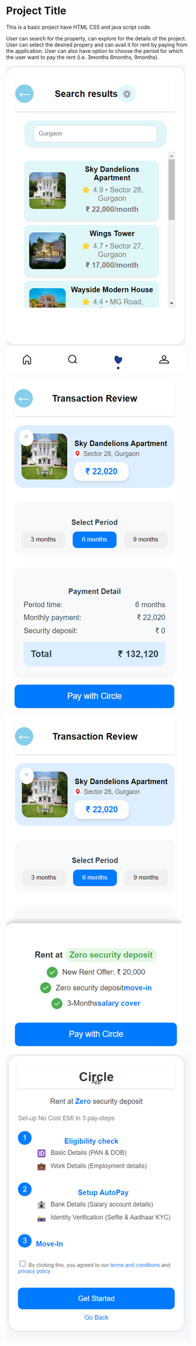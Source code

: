 # Project Title 
This is a basic project have HTML CSS and java script code.

User can search for the property, can explore for the details of the project.
User can select the desired propery and can avail it for rent by paying from the application.
User can also have option to choose the period for which the user want to pay the rent (i.e. 3months 6months, 9months).

![alt text](image.png)

![alt text](image-1.png)

![alt text](image-2.png)

![alt text](image-3.png)